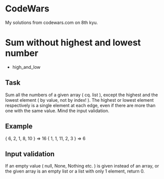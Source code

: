 # CodeWars
My solutions from codewars.com on 8th kyu.

# Sum without highest and lowest number
* high_and_low

## Task
Sum all the numbers of a given array ( cq. list ), except the highest and the lowest element ( by value, not by index! ).
The highest or lowest element respectively is a single element at each edge, even if there are more than one with the same value.
Mind the input validation.

## Example
{ 6, 2, 1, 8, 10 } => 16
{ 1, 1, 11, 2, 3 } => 6

## Input validation
If an empty value ( null, None, Nothing etc. ) is given instead of an array, or the given array is an empty list or a list with only 1 element, return 0.